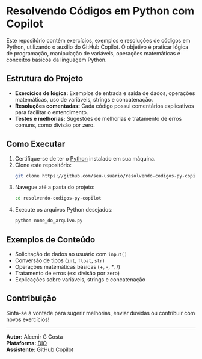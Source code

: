 # Resolvendo Códigos em Python com Copilot

Este repositório contém exercícios, exemplos e resoluções de códigos em Python, utilizando o auxílio do GitHub Copilot. O objetivo é praticar lógica de programação, manipulação de variáveis, operações matemáticas e conceitos básicos da linguagem Python.

## Estrutura do Projeto

- **Exercícios de lógica:** Exemplos de entrada e saída de dados, operações matemáticas, uso de variáveis, strings e concatenação.
- **Resoluções comentadas:** Cada código possui comentários explicativos para facilitar o entendimento.
- **Testes e melhorias:** Sugestões de melhorias e tratamento de erros comuns, como divisão por zero.

## Como Executar

1. Certifique-se de ter o [Python](https://www.python.org/downloads/) instalado em sua máquina.
2. Clone este repositório:
   ```bash
   git clone https://github.com/seu-usuario/resolvendo-codigos-py-copilot.git
   ```
3. Navegue até a pasta do projeto:
   ```bash
   cd resolvendo-codigos-py-copilot
   ```
4. Execute os arquivos Python desejados:
   ```bash
   python nome_do_arquivo.py
   ```

## Exemplos de Conteúdo

- Solicitação de dados ao usuário com `input()`
- Conversão de tipos (`int`, `float`, `str`)
- Operações matemáticas básicas (+, -, *, /)
- Tratamento de erros (ex: divisão por zero)
- Explicações sobre variáveis, strings e concatenação

## Contribuição

Sinta-se à vontade para sugerir melhorias, enviar dúvidas ou contribuir com novos exercícios!

---

**Autor:** Alcenir G Costa  
**Plataforma:** [DIO](https://www.dio.me/)  
**Assistente:** GitHub Copilot
